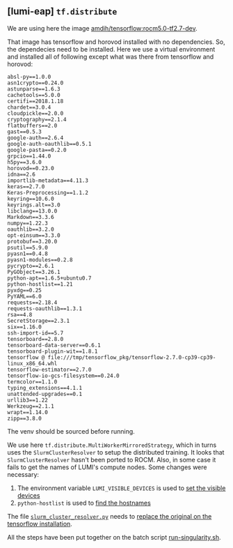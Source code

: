 ## [lumi-eap] `tf.distribute`

We are using here the image [amdih/tensorflow:rocm5.0-tf2.7-dev](https://www.amd.com/en/technologies/infinity-hub/tensorflow).

That image has tensorflow and horovod installed with no dependencies. So, the dependecies need to be installed.
Here we use a virtual environment and installed all of following except what was there from tensorflow and horovod:
```
absl-py==1.0.0
asn1crypto==0.24.0
astunparse==1.6.3
cachetools==5.0.0
certifi==2018.1.18
chardet==3.0.4
cloudpickle==2.0.0
cryptography==2.1.4
flatbuffers==2.0
gast==0.5.3
google-auth==2.6.4
google-auth-oauthlib==0.5.1
google-pasta==0.2.0
grpcio==1.44.0
h5py==3.6.0
horovod==0.23.0
idna==2.6
importlib-metadata==4.11.3
keras==2.7.0
Keras-Preprocessing==1.1.2
keyring==10.6.0
keyrings.alt==3.0
libclang==13.0.0
Markdown==3.3.6
numpy==1.22.3
oauthlib==3.2.0
opt-einsum==3.3.0
protobuf==3.20.0
psutil==5.9.0
pyasn1==0.4.8
pyasn1-modules==0.2.8
pycrypto==2.6.1
PyGObject==3.26.1
python-apt==1.6.5+ubuntu0.7
python-hostlist==1.21
pyxdg==0.25
PyYAML==6.0
requests==2.18.4
requests-oauthlib==1.3.1
rsa==4.8
SecretStorage==2.3.1
six==1.16.0
ssh-import-id==5.7
tensorboard==2.8.0
tensorboard-data-server==0.6.1
tensorboard-plugin-wit==1.8.1
tensorflow @ file:///tmp/tensorflow_pkg/tensorflow-2.7.0-cp39-cp39-linux_x86_64.whl
tensorflow-estimator==2.7.0
tensorflow-io-gcs-filesystem==0.24.0
termcolor==1.1.0
typing_extensions==4.1.1
unattended-upgrades==0.1
urllib3==1.22
Werkzeug==2.1.1
wrapt==1.14.0
zipp==3.8.0
```
The venv should be sourced before running.

We use here `tf.distribute.MultiWorkerMirroredStrategy`, which in turns uses the `SlurmClusterResolver` to setup the distributed training.
It looks that `SlurmClusterResolver` hasn't been ported to ROCM. Also, in some case it fails to get the names of LUMI's compute nodes.
Some changes were necessary:
1. The environment variable `LUMI_VISIBLE_DEVICES` is used to [set the visible devices](https://github.com/Lumi-supercomputer/ml-examples/blob/3d4c33a0336d5ad4c60f28417a06719a5af6350a/tensorflow/tfdist/slurm_cluster_resolver.py#L149)
2. `python-hostlist` is used to [find the hostnames](https://github.com/Lumi-supercomputer/ml-examples/blob/3d4c33a0336d5ad4c60f28417a06719a5af6350a/tensorflow/tfdist/slurm_cluster_resolver.py#L72-L87)

The file [`slurm_cluster_resolver.py`](slurm_cluster_resolver.py) needs to [replace the original on the tensorflow installation](https://github.com/Lumi-supercomputer/ml-examples/blob/3d4c33a0336d5ad4c60f28417a06719a5af6350a/tensorflow/tfdist/run-singularity.sh#L16).

All the steps have been put together on the batch script [run-singularity.sh](run-singularity.sh).
